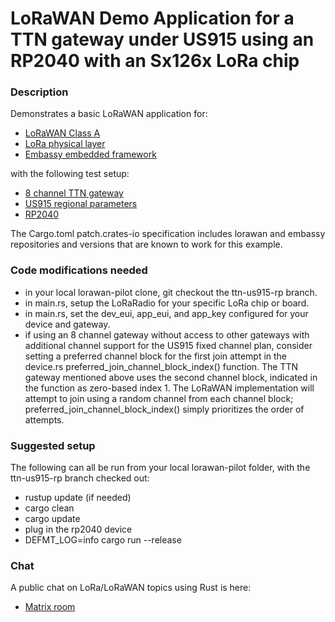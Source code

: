 # LoRaWAN Demo Application for a TTN gateway under US915 using an RP2040 with an Sx126x LoRa chip

### Description

Demonstrates a basic LoRaWAN application for:

- <a href="https://github.com/lucasgranberg/lorawan">LoRaWAN Class A</a>
- <a href="https://github.com/embassy-rs/lora-phy">LoRa physical layer</a>
- <a href="https://github.com/embassy-rs/embassy">Embassy embedded framework</a>

with the following test setup:

- <a href="https://www.thethingsindustries.com/docs/gateways/models/thethingsindoorgateway/">8 channel TTN gateway</a>
- <a href="https://resources.lora-alliance.org/technical-specifications/rp002-1-0-4-regional-parameters">US915 regional parameters</a>
- <a href="https://www.raspberrypi.com/documentation/microcontrollers/rp2040.html">RP2040</a>

The Cargo.toml patch.crates-io specification includes lorawan and embassy repositories and versions that are known to work for this example.

### Code modifications needed

- in your local lorawan-pilot clone, git checkout the ttn-us915-rp branch.
- in main.rs, setup the LoRaRadio for your specific LoRa chip or board.
- in main.rs, set the dev_eui, app_eui, and app_key configured for your device and gateway.
- if using an 8 channel gateway without access to other gateways with additional channel support for the US915 fixed channel plan, consider setting a preferred channel block for the first join attempt in the device.rs preferred_join_channel_block_index() function.  The TTN gateway mentioned above uses the second channel block, indicated in the function as zero-based index 1.  The LoRaWAN implementation will attempt to join using a random channel from each channel block; preferred_join_channel_block_index() simply prioritizes the order of attempts.

### Suggested setup

The following can all be run from your local lorawan-pilot folder, with the ttn-us915-rp branch checked out:

- rustup update (if needed)
- cargo clean
- cargo update
- plug in the rp2040 device
- DEFMT_LOG=info cargo run --release

### Chat

A public chat on LoRa/LoRaWAN topics using Rust is here:

- <a href="https://matrix.to/#/#public-lora-wan-rs:matrix.org">Matrix room</a>
